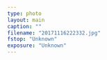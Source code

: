```yaml
---
type: photo
layout: main
caption: ""
filename: "20171116222332.jpg"
fstop: "Unknown"
exposure: "Unknown"
---
```

